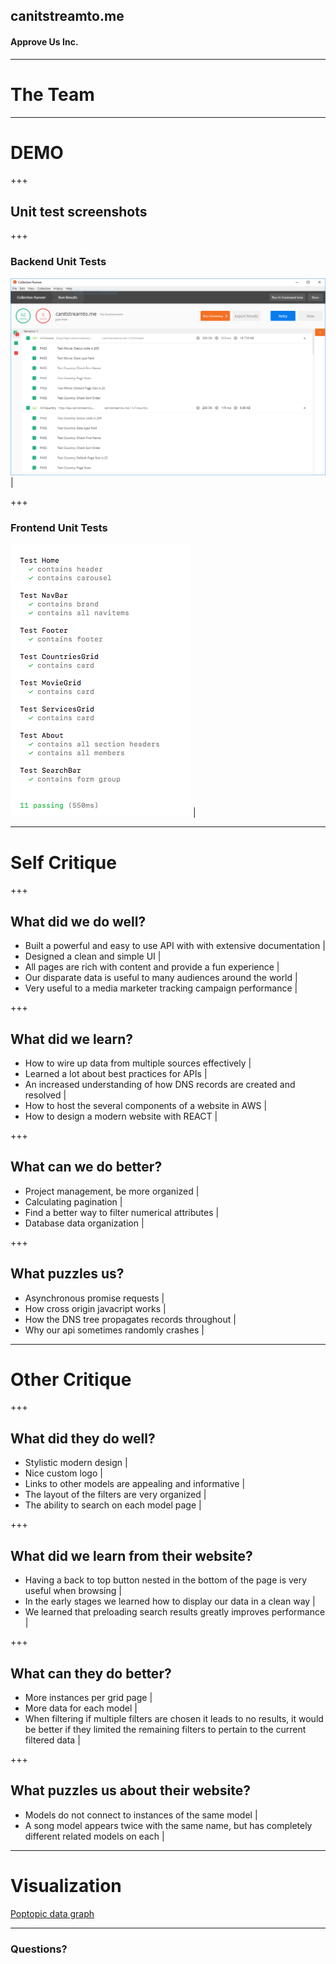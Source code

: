 ## canitstreamto.me

#### Approve Us Inc.

---

# The Team

---

# DEMO

+++

## Unit test screenshots

+++

### Backend Unit Tests

![GitHub Logo](/screenshots/postman_ss.PNG) |

+++

### Frontend Unit Tests

![GitHub Logo](/screenshots/frontend_test.png) |

---

# Self Critique

+++

## What did we do well?

- Built a powerful and easy to use API with with extensive documentation |
- Designed a clean and simple UI |
- All pages are rich with content and provide a fun experience |
- Our disparate data is useful to many audiences around the world |
- Very useful to a media marketer tracking campaign performance |

+++

## What did we learn?

- How to wire up data from multiple sources effectively |
- Learned a lot about best practices for APIs |
- An increased understanding of how DNS records are created and resolved |
- How to host the several components of a website in AWS |
- How to design a modern website with REACT |


+++

## What can we do better?

- Project management, be more organized |
- Calculating pagination |
- Find a better way to filter numerical attributes |
- Database data organization |

+++

## What puzzles us?

- Asynchronous promise requests |
- How cross origin javacript works | 
- How the DNS tree propagates records throughout |
- Why our api sometimes randomly crashes |

---

# Other Critique

+++

## What did they do well?

- Stylistic modern design |
- Nice custom logo |
- Links to other models are appealing and informative |
- The layout of the filters are very organized |
- The ability to search on each model page |

+++

## What did we learn from their website?
- Having a back to top button nested in the bottom of the page is very useful when browsing |
- In the early stages we learned how to display our data in a clean way |
- We learned that preloading search results greatly improves performance |

+++

## What can they do better?
- More instances per grid page |
- More data for each model |
- When filtering if multiple filters are chosen it leads to no results, it would be better if they limited the remaining filters to pertain to the current filtered data |

+++

## What puzzles us about their website?
- Models do not connect to instances of the same model |
- A song model appears twice with the same name, but has completely different related models on each |

---

# Visualization
[Poptopic data graph](http://poptopic.s3-website.us-east-2.amazonaws.com/)

---

### Questions?

